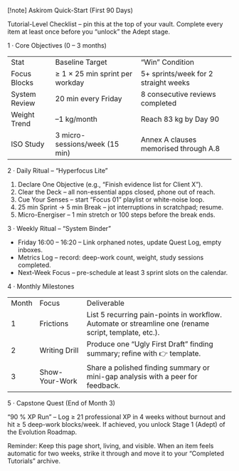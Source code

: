 [!note] Askirom Quick-Start (First 90 Days)

Tutorial-Level Checklist – pin this at the top of your vault. Complete every item at least once before you “unlock” the Adept stage.

  

  

1 · Core Objectives (0 – 3 months)

  

|   |   |   |
|---|---|---|
|Stat|Baseline Target|“Win” Condition|
|Focus Blocks|≥ 1 × 25 min sprint per workday|5+ sprints/week for 2 straight weeks|
|System Review|20 min every Friday|8 consecutive reviews completed|
|Weight Trend|–1 kg/month|Reach 83 kg by Day 90|
|ISO Study|3 micro-sessions/week (15 min)|Annex A clauses memorised through A.8|

  

2 · Daily Ritual – “Hyperfocus Lite”

  

  

1. Declare One Objective (e.g., “Finish evidence list for Client X”).
2. Clear the Deck – all non-essential apps closed, phone out of reach.
3. Cue Your Senses – start “Focus 01” playlist or white-noise loop.
4. 25 min Sprint → 5 min Break – jot interruptions in scratchpad; resume.
5. Micro-Energiser – 1 min stretch or 100 steps before the break ends.

  

  

  

3 · Weekly Ritual – “System Binder”

  

  

- Friday 16:00 – 16:20 – Link orphaned notes, update Quest Log, empty inboxes.
- Metrics Log – record: deep-work count, weight, study sessions completed.
- Next-Week Focus – pre-schedule at least 3 sprint slots on the calendar.

  

  

  

4 · Monthly Milestones

  

|   |   |   |
|---|---|---|
|Month|Focus|Deliverable|
|1|Frictions|List 5 recurring pain-points in workflow. Automate or streamline one (rename script, template, etc.).|
|2|Writing Drill|Produce one “Ugly First Draft” finding summary; refine with 👉 template.|
|3|Show-Your-Work|Share a polished finding summary or mini-gap analysis with a peer for feedback.|

  

5 · Capstone Quest (End of Month 3)

  

  

“90 % XP Run” – Log ≥ 21 professional XP in 4 weeks without burnout and hit ≥ 5 deep-work blocks/week. If achieved, you unlock Stage 1 (Adept) of the Evolution Roadmap.

  

Reminder: Keep this page short, living, and visible. When an item feels automatic for two weeks, strike it through and move it to your “Completed Tutorials” archive.